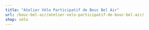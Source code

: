 ```yaml
---
title: "Atelier Vélo Participatif de Bouc Bel Air"
url: /bouc-bel-air/atelier-velo-participatif-de-bouc-bel-air/
shop: vélo
---
```

